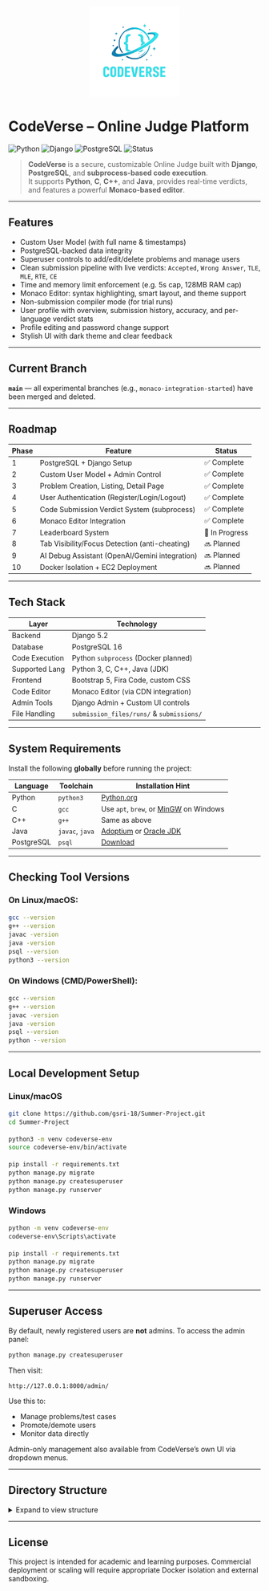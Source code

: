 
<p align="center">
  <img src="static/images/codeverse-logo.png" alt="CodeVerse Logo" width="180"/>
</p>

# CodeVerse – Online Judge Platform

![Python](https://img.shields.io/badge/Python-3.12-blue.svg)
![Django](https://img.shields.io/badge/Django-5.2-green.svg)
![PostgreSQL](https://img.shields.io/badge/PostgreSQL-16-blue.svg)
![Status](https://img.shields.io/badge/Status-In_Progress-yellow.svg)

> **CodeVerse** is a secure, customizable Online Judge built with **Django**, **PostgreSQL**, and **subprocess-based code execution**.  
> It supports **Python**, **C**, **C++**, and **Java**, provides real-time verdicts, and features a powerful **Monaco-based editor**. 

---

## Features

- Custom User Model (with full name & timestamps)
- PostgreSQL-backed data integrity
- Superuser controls to add/edit/delete problems and manage users
- Clean submission pipeline with live verdicts: `Accepted`, `Wrong Answer`, `TLE`, `MLE`, `RTE`, `CE`
- Time and memory limit enforcement (e.g. 5s cap, 128MB RAM cap)
- Monaco Editor: syntax highlighting, smart layout, and theme support
- Non-submission compiler mode (for trial runs)
- User profile with overview, submission history, accuracy, and per-language verdict stats
- Profile editing and password change support
- Stylish UI with dark theme and clear feedback

---

## Current Branch

**`main`** — all experimental branches (e.g., `monaco-integration-started`) have been merged and deleted.

---

## Roadmap

| Phase | Feature                                        | Status        |
| ----- | ---------------------------------------------- | ------------- |
| 1     | PostgreSQL + Django Setup                      | ✅ Complete    |
| 2     | Custom User Model + Admin Control              | ✅ Complete    |
| 3     | Problem Creation, Listing, Detail Page         | ✅ Complete    |
| 4     | User Authentication (Register/Login/Logout)    | ✅ Complete    |
| 5     | Code Submission Verdict System (subprocess)    | ✅ Complete    |
| 6     | Monaco Editor Integration                      | ✅ Complete    |
| 7     | Leaderboard System                             | 🔄 In Progress |
| 8     | Tab Visibility/Focus Detection (anti-cheating) | 🔜 Planned     |
| 9     | AI Debug Assistant (OpenAI/Gemini integration) | 🔜 Planned     |
| 10    | Docker Isolation + EC2 Deployment              | 🔜 Planned     |

---

## Tech Stack

| Layer          | Technology                                |
| -------------- | ----------------------------------------- |
| Backend        | Django 5.2                                |
| Database       | PostgreSQL 16                             |
| Code Execution | Python `subprocess` (Docker planned)      |
| Supported Lang | Python 3, C, C++, Java (JDK)              |
| Frontend       | Bootstrap 5, Fira Code, custom CSS        |
| Code Editor    | Monaco Editor (via CDN integration)       |
| Admin Tools    | Django Admin + Custom UI controls         |
| File Handling  | `submission_files/runs/` & `submissions/` |

---

## System Requirements

Install the following **globally** before running the project:

| Language   | Toolchain       | Installation Hint                                                                                     |
| ---------- | --------------- | ----------------------------------------------------------------------------------------------------- |
| Python     | `python3`       | [Python.org](https://www.python.org/downloads/)                                                       |
| C          | `gcc`           | Use `apt`, `brew`, or [MinGW](https://www.mingw-w64.org/) on Windows                                  |
| C++        | `g++`           | Same as above                                                                                         |
| Java       | `javac`, `java` | [Adoptium](https://adoptium.net) or [Oracle JDK](https://www.oracle.com/java/technologies/downloads/) |
| PostgreSQL | `psql`          | [Download](https://www.postgresql.org/download/)                                                      |

---

## Checking Tool Versions

### On Linux/macOS:
```bash
gcc --version
g++ --version
javac -version
java -version
psql --version
python3 --version
````

### On Windows (CMD/PowerShell):

```cmd
gcc --version
g++ --version
javac -version
java -version
psql --version
python --version
```

---

## Local Development Setup

### Linux/macOS

```bash
git clone https://github.com/gsri-18/Summer-Project.git
cd Summer-Project

python3 -m venv codeverse-env
source codeverse-env/bin/activate

pip install -r requirements.txt
python manage.py migrate
python manage.py createsuperuser
python manage.py runserver
```

### Windows

```cmd
python -m venv codeverse-env
codeverse-env\Scripts\activate

pip install -r requirements.txt
python manage.py migrate
python manage.py createsuperuser
python manage.py runserver
```

---

## Superuser Access

By default, newly registered users are **not** admins. To access the admin panel:

```bash
python manage.py createsuperuser
```

Then visit:

```
http://127.0.0.1:8000/admin/
```

Use this to:

* Manage problems/test cases
* Promote/demote users
* Monitor data directly

Admin-only management also available from CodeVerse’s own UI via dropdown menus.

---

## Directory Structure

<details>
<summary>Expand to view structure</summary>

```bash
.
├── codeverse/              # Django project settings
├── codeverse-env/          # Virtual environment (local)
├── judge/                  # Main app (models, views, templates)
├── static/                 # Static files (CSS, images, JS)
│   └── images/
│       └── codeverse-logo.png
├── submission_files/
│   ├── runs/               # Compiler-only runs
│   └── submissions/        # Real submissions
├── manage.py
├── requirements.txt
├── README.md
├── ojfinal_hld_Srivardhan_Ginjala.pdf  # HLD Report
```

</details>

---

## License

This project is intended for academic and learning purposes.
Commercial deployment or scaling will require appropriate Docker isolation and external sandboxing.



